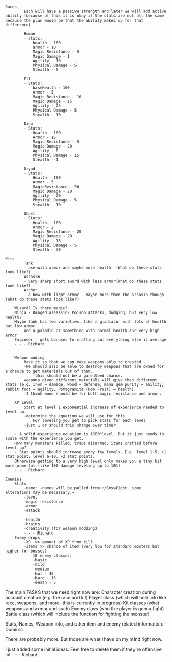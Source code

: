 	Races
    		Each will have a passive strength and later we will add active ability (because of this it is okay if the stats are not all the same because the plan would be that the ability makes up for that difference)

        	Human 
			- stats:
				health - 100
				armor - 10
				Magic Resistance - 5
				Magic Damage - 1
   				Agility - 10
    			Physical Damage - 5
    			Stealth - 5

        	Elf 
			- Stats:
				baseHealth - 100
    			Armor - 5
    			Magic Resistance - 10
   				Magic Damage - 15
    			Agility - 25
    			Physical Damage - 5
    			Stealth - 10

        	Dino 
			- Stats:
				Health - 100
    			Armor - 15
    			Magic Resistance - 5
    			Magic Damage - 20
    			Agility - 8
    			Physical Damage - 15
    			Stealth - 1

        	Dryad 
			- Stats:
				Health - 100
    			Armor - 5
    			MagicResistance - 20
    			Magic Damage - 20
    			Agility - 20
    			Physical Damage - 5
    			Stealth - 10

        	Ghost 
			- Stats:
				Health - 100
    			Armor - 2
    			Magic Resistance - 20
    			Magic Damage - 20
    			Agility - 15
    			Physical Damage - 5
    			Stealth - 30

	Kits
        	Tank 	
			- axe with armor and maybe more health  (What do these stats look like?)
        	Assasin
			- very sharp short sword with less armor(What do these stats look like?)
        	Archer
			- a bow with light armor - maybe more then the assasin though (What do these stats look like?)
			
		Wizard? Is there magic?
		Ninja - Ranged assassin? Poison attacks, dodging, but very low health?
		Maybe tank has two varieties, like a gladiator with lots of health but low armor 
			and a paladin or something with normal health and very high armor
		Engineer - gets bonuses to crafting but everything else is average
		- - - Richard
		

    	Weapon moding
        	Make it so that we can make weapons able to created
			-We should also be able to destroy weapons that are owned for a chance to get meterials out of them.
				-this should not be a garenteed chance.
        	weapons given different meterials will give then different stats (e.g. iron = damage, wood = defense, mana gem purity = ability, rabbit foot = agility, Pomagranite (Pom Fruit) = health)
			-I think wood should be for both magic resistance and armor.

    	XP Level 
        	Start at level 1 exponential increase of experience needed to level up.
			-determine the equation we will use for this.
            	For leveling you get to pick stats for each level
			-just 1 or should this change over time?
			
		- A solid experience equation is 1000*level. But it just needs to scale with the experience you get. 
		How many monsters killed, traps disarmed, items crafted before level up?
		- Stat points should increase every few levels. E.g. level 1-5, +1 stat point; level 6-10, +2 stat points.
		Otherwise getting to a very high level only makes you a tiny bit more powerful (like 100 damage leveling up to 101)
		- - - Richard

	Enemies
		Stats
			-name: ~names will be pulled from r/BossFight. some alterations may be necessary.~
			-level
			-magic resistance
			-armor
			-attack
			
			-health
			-brains
			-creativity (for weapon modding)
			- - - Richard
		Enemy drops
			-XP  >> amount of XP from kill
			-items >> chance of item (very low for standard mosters but higher for bosses)
				10 enemy classes:
				-basic 
				-mild
				-medium
				-hot - 45
				-hard - 15
				-death - 5


The main TASKS that we need right now are: 
Character creation during account creation (e.g. the race and kit)
Player class (which will hold info like race, weapons, and more- this is currently in progress)
Kit classes (what weapons and armor and such)
Enemy class (who the player is gonna fight)
Battle class (which will include the function for fighting the monster)

Stats, Names, Weapon info, and other item and enemy related information. - Dominic

There are probably more.  But those are what I have on my mind right now.

I just added some initial ideas. Feel free to delete them if they're offensive lol - - - Richard
